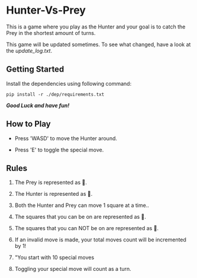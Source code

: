# Hunter-Vs-Prey
This is a game where you play as the Hunter and your goal is to catch the Prey in the shortest amount of turns. 

This game will be updated sometimes. To see what changed, have a look at the *update_log.txt*.

## Getting Started
Install the dependencies using following command:

    pip install -r ./dep/requirements.txt

***Good Luck and have fun!***

## How to Play
* Press 'WASD' to move the Hunter around.

* Press 'E' to toggle the special move.

## Rules
1. The Prey is represented as 🦊.

2. The Hunter is represented as 👨.

3. Both the Hunter and Prey can move 1 square at a time..

4. The squares that you can be on are represented as 🌳.

5. The squares that you can NOT be on are represented as 🗻.

6. If an invalid move is made, your total moves count will be incremented by 1!

7. "You start with 10 special moves

8. Toggling your special move will count as a turn.